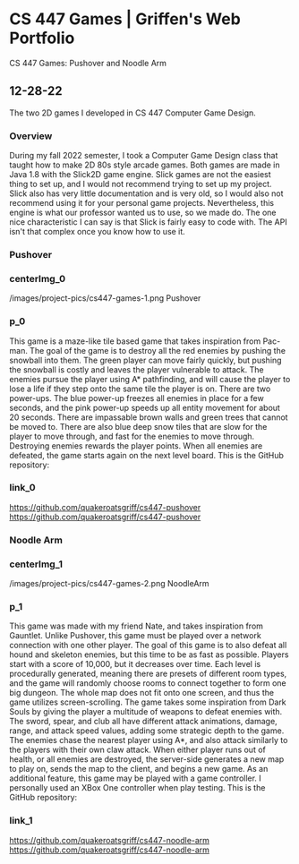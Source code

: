 # CS 447 Games | Griffen's Web Portfolio
CS 447 Games: Pushover and Noodle Arm
## 12-28-22
The two 2D games I developed in CS 447 Computer Game Design.
### Overview
During my fall 2022 semester, I took a Computer Game Design class that taught how to make 2D 80s style
arcade games. Both games are made in Java 1.8 with the Slick2D game engine. Slick games are not the
easiest thing to set up, and I would not recommend trying to set up my project. Slick also has very
little documentation and is very old, so I would also not recommend using it for your personal game
projects. Nevertheless, this engine is what our professor wanted us to use, so we made do. The one
nice characteristic I can say is that Slick is fairly easy to code with. The API isn't that complex
once you know how to use it.
### Pushover

### centerImg_0
/images/project-pics/cs447-games-1.png Pushover
### p_0
This game is a maze-like tile based game that takes inspiration from Pac-man. The goal of the game is
to destroy all the red enemies by pushing the snowball into them. The green player can move fairly
quickly, but pushing the snowball is costly and leaves the player vulnerable to attack. The enemies
pursue the player using A* pathfinding, and will cause the player to lose a life if they step onto
the same tile the player is on. There are two power-ups. The blue power-up freezes all enemies in
place for a few seconds, and the pink power-up speeds up all entity movement for about 20 seconds.
There are impassable brown walls and green trees that cannot be moved to. There are also blue deep
snow tiles that are slow for the player to move through, and fast for the enemies to move through.
Destroying enemies rewards the player points. When all enemies are defeated, the game starts again
on the next level board. This is the GitHub repository:
### link_0
https://github.com/quakeroatsgriff/cs447-pushover https://github.com/quakeroatsgriff/cs447-pushover
### Noodle Arm

### centerImg_1
/images/project-pics/cs447-games-2.png NoodleArm
### p_1
This game was made with my friend Nate, and takes inspiration from Gauntlet. Unlike Pushover, this game must be played over a network
connection with one other player. The goal of this game is to also defeat all hound and
skeleton enemies, but this time to be as fast as possible. Players start with a score of 10,000, but
it decreases over time. Each level is procedurally generated, meaning there are presets of different
room types, and the game will randomly choose rooms to connect together to form one big dungeon. The
whole map does not fit onto one screen, and thus the game utilizes screen-scrolling.
The game takes some inspiration from Dark Souls by giving the player a multitude of weapons to defeat
enemies with. The sword, spear, and club all have different attack animations, damage, range, and
attack speed values, adding some strategic depth to the game. The enemies chase the nearest player
using A*, and also attack similarly to the players with their own claw attack. When either player
runs out of health, or all enemies are destroyed, the server-side generates a new map to play on,
sends the map to the client, and begins a new game. As an additional feature, this game may be played
with a game controller. I personally used an XBox One controller when play testing.
This is the GitHub repository:
### link_1
https://github.com/quakeroatsgriff/cs447-noodle-arm https://github.com/quakeroatsgriff/cs447-noodle-arm